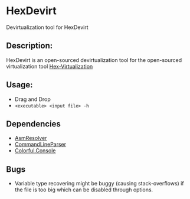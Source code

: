 # HexDevirt
Devirtualization tool for HexDevirt

Description:
------------
HexDevirt is an open-sourced devirtualization tool for the open-sourced virtualization tool [Hex-Virtualization](https://github.com/hexck/Hex-Virtualization/)

Usage:
------
- Drag and Drop
- ```<executable> <input file> -h```

Dependencies
------------
- [AsmResolver](https://github.com/Washi1337/AsmResolver)
- [CommandLineParser](https://github.com/commandlineparser/commandline)
- [Colorful.Console](https://github.com/tomakita/Colorful.Console)

Bugs
----
- Variable type recovering might be buggy (causing stack-overflows) if the file is too big which can be disabled through options.
